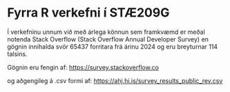 # Fyrra R verkefni í STÆ209G

Í verkefninu unnum við með árlega könnun sem framkvæmd er meðal notenda Stack Overflow (Stack Overflow Annual Developer Survey) en gögnin innihalda svör 65437 forritara frá árinu 2024 og eru breyturnar 114 talsins.

Gögnin eru fengin af: https://survey.stackoverflow.co

og aðgengileg á .csv formi af: https://ahj.hi.is/survey_results_public_rev.csv
